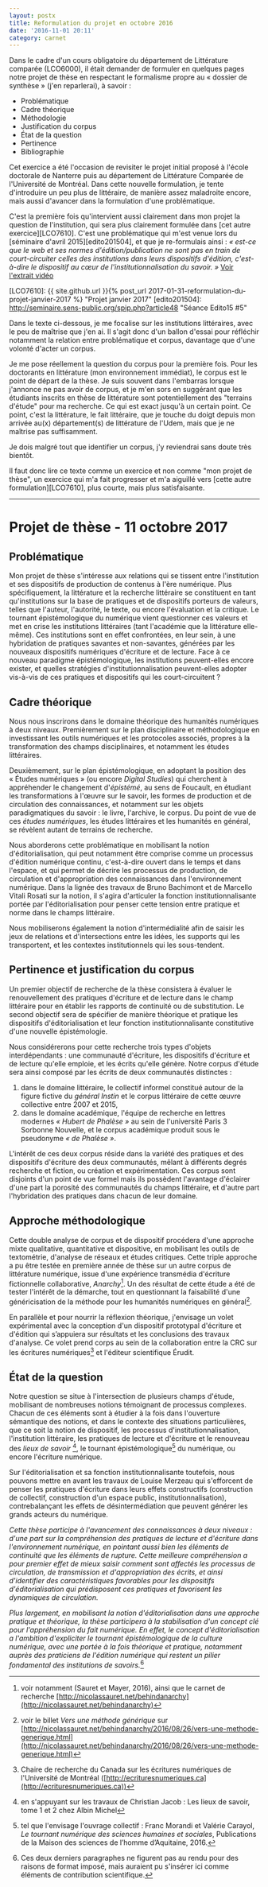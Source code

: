 ```yaml
---
layout: postx
title: Reformulation du projet en octobre 2016
date: '2016-11-01 20:11'
category: carnet
---
```


Dans le cadre d'un cours obligatoire du département de Littérature comparée (LCO6000), il était demander de formuler en quelques pages notre projet de thèse en respectant le formalisme propre au «&nbsp;dossier de synthèse&nbsp;» (j'en reparlerai), à savoir :

* Problématique
* Cadre théorique
* Méthodologie
* Justification du corpus
* État de la question
* Pertinence
* Bibliographie

Cet exercice a été l'occasion de revisiter le projet initial proposé à l'école doctorale de Nanterre puis au département de Littérature Comparée de l'Université de Montréal. Dans cette nouvelle formulation, je tente d'introduire un peu plus de littéraire, de manière assez maladroite encore, mais aussi d'avancer dans la formulation d'une problématique.

C'est la première fois qu'intervient aussi clairement dans mon projet la question de l'institution, qui sera plus clairement formulée dans [cet autre exercice][LCO7610]. C'est une problématique qui m'est venue lors du [séminaire d'avril 2015][edito201504], et que je re-formulais ainsi : _«&nbsp;est-ce que le web et ses normes d'édition/publication ne sont pas en train de court-circuiter celles des institutions dans leurs dispositifs d'édition, c'est-à-dire le dispositif au cœur de l'institutionnalisation du savoir.&nbsp;»_ [Voir l'extrait vidéo](http://polemictweet.com/edito-1415-05-faire-oeuvre-epoque-numerique/polemicaltimeline.php#id=281a91eb-0ab6-4120-a6b3-73dbcaed8b02-591290805081485313&t=6511)

[LCO7610]: {{ site.github.url }}{% post_url 2017-01-31-reformulation-du-projet-janvier-2017 %} "Projet janvier 2017"
[edito201504]: http://seminaire.sens-public.org/spip.php?article48 "Séance Edito15 #5"

Dans le texte ci-dessous, je me focalise sur les institutions littéraires, avec le peu de maîtrise que j'en ai. Il s'agit donc d'un ballon d'essai pour réfléchir notamment la relation entre problématique et corpus, davantage que d'une volonté d'acter un corpus.

Je me pose réellement la question du corpus pour la première fois. Pour les doctorants en littérature (mon environnement immédiat), le corpus est le point de départ de la thèse. Je suis souvent dans l'embarras lorsque j'annonce ne pas avoir de corpus, et je m'en sors en suggérant que les étudiants inscrits en thèse de littérature sont potentiellement des "terrains d'étude" pour ma recherche. Ce qui est exact jusqu'à un certain point. Ce point, c'est la littérature, le fait littéraire, que je touche du doigt depuis mon arrivée au(x) département(s) de littérature de l'Udem, mais que je ne maîtrise pas suffisamment.

Je dois malgré tout que identifier un corpus, j'y reviendrai sans doute très bientôt.

Il faut donc lire ce texte comme un exercice et non comme "mon projet de thèse", un exercice qui m'a fait progresser et m'a aiguillé vers [cette autre formulation][LCO7610], plus courte, mais plus satisfaisante.

---

# Projet de thèse - 11 octobre 2017

## Problématique

Mon projet de thèse s'intéresse aux relations qui se tissent entre l'institution et ses dispositifs de production de contenus à l'ère numérique. Plus spécifiquement, la littérature et la recherche littéraire se constituent en tant qu'institutions sur la base de pratiques et de dispositifs porteurs de valeurs, telles que l'auteur, l'autorité, le texte, ou encore l'évaluation et la critique. Le tournant épistémologique du numérique vient questionner ces valeurs et met en crise les institutions littéraires (tant l'académie que la littérature elle-même). Ces institutions sont en effet confrontées, en leur sein, à une hybridation de pratiques savantes et non-savantes, générées par les nouveaux dispositifs numériques d'écriture et de lecture. Face à ce nouveau paradigme épistémologique, les institutions peuvent-elles encore exister, et quelles stratégies d'institutionnalisation peuvent-elles adopter vis-à-vis de ces pratiques et dispositifs qui les court-circuitent ?


## Cadre théorique

Nous nous inscrirons dans le domaine théorique des humanités numériques à deux niveaux. Premièrement sur le plan disciplinaire et méthodologique en investissant les outils numériques et les protocoles associés, propres à la transformation des champs disciplinaires, et notamment les études littéraires.

Deuxièmement, sur le plan épistémologique, en adoptant la position des «&nbsp;Études numériques&nbsp;» (ou encore _Digital Studies_) qui cherchent à appréhender le changement d'_épistémé_, au sens de Foucault, en étudiant les transformations à l'œuvre sur le savoir, les formes de production et de circulation des connaissances, et notamment sur les objets paradigmatiques du savoir : le livre, l'archive, le corpus. Du point de vue de ces _études numériques_, les études littéraires et les humanités en général, se révèlent autant de terrains de recherche.

Nous aborderons cette problématique en mobilisant la notion d'éditorialisation, qui peut notamment être comprise comme un processus d'édition numérique continu, c'est-à-dire ouvert dans le temps et dans l'espace, et qui permet de décrire les processus de production, de circulation et d'appropriation des connaissances dans l'environnement numérique. Dans la lignée des travaux de Bruno Bachimont et de Marcello Vitali Rosati sur la notion, il s'agira d'articuler la fonction institutionnalisante portée par l'éditorialisation pour penser cette tension entre pratique et norme dans le champs littéraire.

Nous mobiliserons également la notion d'intermédialité afin de saisir les jeux de relations et d'intersections entre les idées, les supports qui les transportent, et les contextes institutionnels qui les sous-tendent.

## Pertinence et justification du corpus

Un premier objectif de recherche de la thèse consistera à évaluer le renouvellement des pratiques d'écriture et de lecture dans le champ littéraire pour en établir les rapports de continuité ou de substitution. Le second objectif sera de spécifier de manière théorique et pratique les dispositifs d'éditorialisation et leur fonction institutionnalisante constitutive d'une nouvelle épistémologie.

Nous considérerons pour cette recherche trois types d'objets interdépendants&nbsp;: une communauté d'écriture, les dispositifs d'écriture et de lecture qu'elle emploie, et les écrits qu'elle génère. Notre corpus d'étude sera ainsi composé par les écrits de deux communautés distinctes&nbsp;:

1. dans le domaine littéraire, le collectif informel constitué autour de la figure fictive du _général Instin_ et le corpus littéraire de cette œuvre collective entre 2007 et 2015,
2. dans le domaine académique, l'équipe de recherche en lettres modernes _«&nbsp;Hubert de Phalèse&nbsp;»_ au sein de l'université Paris 3 Sorbonne Nouvelle, et le corpus académique produit sous le pseudonyme _«&nbsp;de Phalèse&nbsp;»_.

L'intérêt de ces deux corpus réside dans la variété des pratiques et des dispositifs d'écriture des deux communautés, mêlant à différents degrés recherche et fiction, ou création et expérimentation. Ces corpus sont disjoints d'un point de vue formel mais ils possèdent l'avantage d'éclairer d'une part la porosité des communautés du champs littéraire, et d'autre part l'hybridation des pratiques dans chacun de leur domaine.

## Approche méthodologique

Cette double analyse de corpus et de dispositif procédera d'une approche mixte qualitative, quantitative et dispositive, en mobilisant les outils de textométrie, d'analyse de réseaux et études critiques. Cette triple approche a pu être testée en première année de thèse sur un autre corpus de littérature numérique, issue d'une expérience transmédia d'écriture fictionnelle collaborative, _Anarchy_[^1]. Un des résultat de cette étude a été de tester l'intérêt de la démarche, tout en questionnant la faisabilité d'une généricisation de la méthode pour les humanités numériques en général[^2].

[^1]: voir notamment (Sauret et Mayer, 2016), ainsi que le carnet de recherche [http://nicolassauret.net/behindanarchy](http://nicolassauret.net/behindanarchy)
[^2]: voir le billet _Vers une méthode générique_ sur [http://nicolassauret.net/behindanarchy/2016/08/26/vers-une-methode-generique.html](http://nicolassauret.net/behindanarchy/2016/08/26/vers-une-methode-generique.html)


En parallèle et pour nourrir la réflexion théorique, j'envisage un volet expérimental avec la conception d'un dispositif prototypal d'écriture et d'édition qui s’appuiera sur résultats et les conclusions des travaux d'analyse. Ce volet prend corps au sein de la collaboration entre la CRC sur les écritures numériques[^3] et l'éditeur scientifique Érudit.

[^3]: Chaire de recherche du Canada sur les écritures numériques de l'Université de Montréal ([http://ecrituresnumeriques.ca](http://ecrituresnumeriques.ca))

## État de la question

Notre question se situe à l'intersection de plusieurs champs d'étude, mobilisant de nombreuses notions témoignant de processus complexes. Chacun de ces éléments sont à étudier à la fois dans l'ouverture sémantique des notions, et dans le contexte des situations particulières, que ce soit la notion de dispositif, les processus d'institutionnalisation, l'institution littéraire, les pratiques de lecture et d'écriture et le renouveau des _lieux de savoir_ [^4], le tournant épistémologique[^5] du numérique, ou encore l'écriture numérique.

Sur l'éditorialisation et sa fonction institutionnalisante toutefois, nous pouvons mettre en avant les travaux de Louise Merzeau qui s'efforcent de penser les pratiques d'écriture dans leurs effets constructifs (construction de collectif, construction d'un espace public, institutionnalisation), contrebalançant les effets de désintermédiation que peuvent générer les grands acteurs du numérique.

[^4]: en s'appuyant sur les travaux de Christian Jacob&nbsp;: Les lieux de savoir, tome 1 et 2 chez Albin Michel
[^5]: tel que l'envisage l'ouvrage collectif&nbsp;: Franc Morandi et Valérie Carayol, _Le tournant numérique des sciences humaines et sociales_, Publications de la Maison des sciences de l’homme d’Aquitaine, 2016.


_Cette thèse participe à l'avancement des connaissances à deux niveaux : d'une part sur la compréhension des pratiques de lecture et d'écriture dans l'environnement numérique, en pointant aussi bien les éléments de continuité que les éléments de rupture. Cette meilleure compréhension a pour premier effet de mieux saisir comment sont affectés les processus de circulation, de transmission et d'appropriation des écrits, et ainsi d'identifier des caractéristiques favorables pour les dispositifs d'éditorialisation qui prédisposent ces pratiques et favorisent les dynamiques de circulation._

_Plus largement, en mobilisant la notion d'éditorialisation dans une approche pratique et théorique, la thèse participera à la stabilisation d'un concept clé pour l'appréhension du fait numérique. En effet, le concept d'éditorialisation a l'ambition d'expliciter le tournant épistémologique de la culture numérique, avec une portée à la fois théorique et pratique, notamment auprès des praticiens de l'édition numérique qui restent un pilier fondamental des institutions de savoirs._[^ajout]

[^ajout]: Ces deux derniers paragraphes ne figurent pas au rendu pour des raisons de format imposé, mais auraient pu s'insérer ici comme éléments de contribution scientifique.
